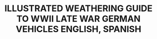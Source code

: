 ---
layout: product
title: " ILLUSTRATED WEATHERING GUIDE TO WWII LATE WAR GERMAN VEHICLES ENGLISH, SPANISH"
price: "3500" 
desc: "Knjiga"
img_path: "/assets/img/A.MIG-6015.webp"
brand: "AMMO"
available: true
special_offer: false
new: false
soon: false
cat: "090000"
subcat: "090100"
subsubcat: "090101"
sifra: "A.MIG-6015"
popular: true
---